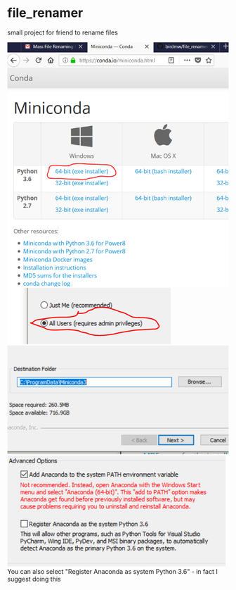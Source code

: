 # file_renamer
small project for friend to rename files

![Download Miniconda and Install](images/download_miniconda.PNG)
![](images/install_options1.PNG)
![](images/options2.PNG)
![](images/options3.PNG)
You can also select "Register Anaconda as system Python 3.6" - in fact I suggest doing this
